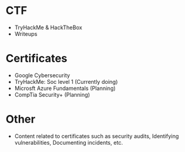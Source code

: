 # CTF
- TryHackMe & HackTheBox
- Writeups

# Certificates
- Google Cybersecurity
- TryHackMe: Soc level 1 (Currently doing)
- Microsft Azure Fundamentals (Planning)
- CompTia Security+ (Planning)

# Other
- Content related to certificates such as security audits, Identifying vulnerabilities, Documenting incidents, etc.
